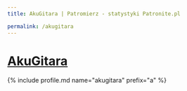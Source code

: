 ```yaml
---
title: AkuGitara | Patromierz - statystyki Patronite.pl

permalink: /akugitara
---
```


# [AkuGitara](https://patronite.pl/akugitara)

{% include profile.md name="akugitara" prefix="a" %}
